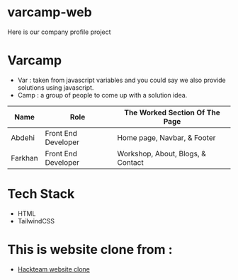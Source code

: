 # varcamp-web
Here is our company profile project

# Varcamp
- Var : taken from javascript variables and you could say we also provide solutions using javascript.
- Camp : a group of people to come up with a solution idea.

| Name    | Role                | The Worked Section Of The Page |
| ------- | ------------------- | ------------------------------ |
| Abdehi  | Front End Developer | Home page, Navbar, & Footer    |
| Farkhan | Front End Developer | Workshop, About, Blogs, & Contact |

# Tech Stack
- HTML
- TailwindCSS

# This is website clone from :
- [Hackteam website clone](https://www.hackteam.io)
